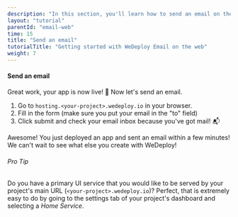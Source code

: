 ```yaml
---
description: "In this section, you'll learn how to send an email on the web using the WeDeploy API Client."
layout: "tutorial"
parentId: "email-web"
time: 15
title: "Send an email"
tutorialTitle: "Getting started with WeDeploy Email on the web"
weight: 7
---
```


#### Send an email

Great work, your app is now live! 🚀 Now let's send an email.

1. Go to `hosting.<your-project>.wedeploy.io` in your browser.
2. Fill in the form (make sure you put your email in the "to" field)
3. Click submit and check your email inbox because you've got mail! 📬

Awesome! You just deployed an app and sent an email within a few minutes! We can't wait to see what else you create with WeDeploy! 


<aside>

###### <span class="icon-16-star"></span> Pro Tip

Do you have a primary UI service that you would like to be served by your project's main URL (`<your-project>.wedeploy.io`)? Perfect, that is extremely easy to do by going to the settings tab of your project's dashboard and selecting a _Home Service_.

</aside>
